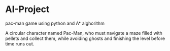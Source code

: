 # AI-Project
pac-man game using python and A* alghorithm

A circular character named Pac-Man, who must navigate a maze filled with pellets and collect them, while avoiding ghosts and finishing the level before time runs out.
